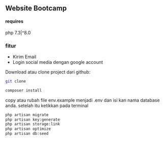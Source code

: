 ## Website Bootcamp

#### requires

php 7.3|^8.0

### fitur

-   Kirim Email
-   Login social media dengan google account

Download atau clone project dari github:

```sh
git clone
```

```sh
composer install
```

copy atau rubah file env.example menjadi .env dan isi kan nama database anda.
setelah itu ketikkan pada terminal

```sh
php artisan migrate
php artisan key:generate
php artisan storage:link
php artisan optimize
php artisan db:seed
```
